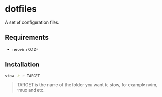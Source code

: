 # dotfiles

A set of configuration files.

## Requirements

- neovim 0.12+

## Installation

```sh
stow -t ~ TARGET
```

> TARGET is the name of the folder you want to stow, for example nvim, tmux and etc.
